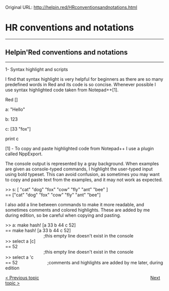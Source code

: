 Original URL: <http://helpin.red/HRconventionsandnotations.html>

# HR conventions and notations

* * *

## Helpin'Red conventions and notations

* * *

1- Syntax highlight and scripts

I find that syntax highlight is very helpful for beginners as there are so many predefined words in Red and its code is so concise. Whenever possible I use syntax highlighted code taken from Notepad++\[1].

Red \[]

a: "Hello"

b: 123

c: \[33 "fox"]

print c

\[1] - To copy and paste highlighted code from Notepad++ I use a plugin called NppExport.

The console output is represented by a gray background. When examples are given as console-typed commands, I highlight the user-typed input using bold typeset. This can avoid confusion, as sometimes you may want to copy and paste text from the examples, and it may not work as expected.

&gt;&gt; s: \[ "cat" "dog" "fox" "cow" "fly" "ant" "bee" ]  
\== \["cat" "dog" "fox" "cow" "fly" "ant" "bee"]

I also add a line between commands to make it more readable, and sometimes comments and colored highlights. These are added by me during edition, so be careful when copying and pasting.

&gt;&gt; a: make hash! \[a 33 b 44 c 52]  
\== make hash! \[a 33 b 44 c 52]  
                               ;this empty line doesn't exist in the console  
&gt;&gt; select a \[c]  
\== 52  
                               ;this empty line doesn't exist in the console  
&gt;&gt; select a 'c  
\== 52                        ;comments and highlights are added by me later, during edition

[&lt; Previous topic](http://helpin.red/Introduction.html)                                                                                          [Next topic &gt;](http://helpin.red/Gettingstarted.html)
